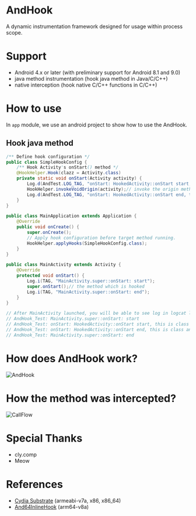 # AndHook
A dynamic instrumentation framework designed for usage within process scope.

# Support
- Android 4.x or later (with preliminary support for Android 8.1 and 9.0)
- java method instrumentation (hook java method in Java/C/C++)
- native interception (hook native C/C++ functions in C/C++)

# How to use

In `app` module, we use an android project to show how to use the AndHook.

## Hook java method

```java
/** Define hook configuration */
public class SimpleHookConfig {
    /** Hook Activity's onStart() method */
    @HookHelper.Hook(clazz = Activity.class)
    private static void onStart(Activity activity) {
        Log.d(AndTest.LOG_TAG, "onStart: HookedActivity::onStart start, this is " + activity.getClass());
        HookHelper.invokeVoidOrigin(activity);// invoke the origin method
        Log.d(AndTest.LOG_TAG, "onStart: HookedActivity::onStart end, this is " + activity.getClass());
    }
}

public class MainApplication extends Application {
    @Override
    public void onCreate() {
        super.onCreate();
        // Apply hook configuration before target method running.
        HookHelper.applyHooks(SimpleHookConfig.class);
    }
}

public class MainActivity extends Activity {
    @Override
    protected void onStart() {
        Log.i(TAG, "MainActivity.super::onStart: start");
        super.onStart();// the method which is hooked
        Log.i(TAG, "MainActivity.super::onStart: end");
    }
}

// After MainActivity launched, you will be able to see log in logcat like:
// AndHook_Test: MainActivity.super::onStart: start
// AndHook_Test: onStart: HookedActivity::onStart start, this is class andhook.test.ui.MainActivity
// AndHook_Test: onStart: HookedActivity::onStart end, this is class andhook.test.ui.MainActivity
// AndHook_Test: MainActivity.super::onStart: end
```

# How does AndHook work?
![AndHook](https://github.com/Rprop/AndHook/raw/master/AndHook.png)

# How the method was intercepted?
![CallFlow](https://github.com/Rprop/AndHook/raw/master/CallFlow.png)

# Special Thanks
- cly.comp
- Meow

# References
- [Cydia Substrate](https://github.com/Rprop/AndHook/tree/6cca8575771d13cbe3907442e4ed6808381b6fd5/jni/utils/Substrate) (armeabi-v7a, x86, x86_64)
- [And64InlineHook](https://github.com/Rprop/And64InlineHook) (arm64-v8a)
